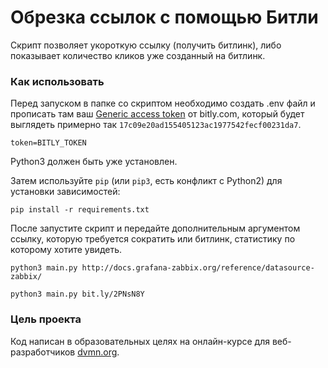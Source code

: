 # Обрезка ссылок с помощью Битли

Скрипт позволяет укороткую ссылку (получить битлинк), либо показывает количество кликов уже созданный на битлинк.

### Как использовать

Перед запуском в папке со скриптом необходимо создать .env файл и прописать там ваш [Generic access token](https://bitly.com/a/oauth_apps/) 
от bitly.com, который будет выглядеть примерно так `17c09e20ad155405123ac1977542fecf00231da7`.

```
token=BITLY_TOKEN
```

Python3 должен быть уже установлен.

Затем используйте `pip` (или `pip3`, есть конфликт с Python2) для установки зависимостей:
```
pip install -r requirements.txt
```
После запустите скрипт и передайте дополнительным аргументом ссылку, которую требуется сократить или битлинк, статистику по которому хотите увидеть.

```
python3 main.py http://docs.grafana-zabbix.org/reference/datasource-zabbix/
```
```
python3 main.py bit.ly/2PNsN8Y
```

### Цель проекта

Код написан в образовательных целях на онлайн-курсе для веб-разработчиков [dvmn.org](https://dvmn.org/).